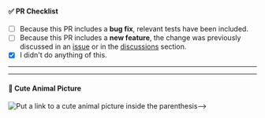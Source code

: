 <!--
Thank you for using this Hardhat project template and taking the time to send a pull request (PR)!

If you are introducing a new feature, please discuss it in an issue or in the discussions section before submitting your change.

Please:
 - consider the checklist items below
 - keep the ones that make sense for your PR, and
 - DELETE the items that DON'T make sense for your PR.
-->

#### ✅ PR Checklist

- [ ] Because this PR includes a **bug fix**, relevant tests have been included.
- [ ] Because this PR includes a **new feature**, the change was previously discussed in an [issue](https://github.com/pcaversaccio/hardhat-project-template-ts/issues) or in the [discussions](https://github.com/pcaversaccio/hardhat-project-template-ts/discussions) section.
- [x] I didn't do anything of this.

---

<!-- Add a description of your PR here -->

---

#### 🐶 Cute Animal Picture

![Put a link to a cute animal picture inside the parenthesis-->]()
